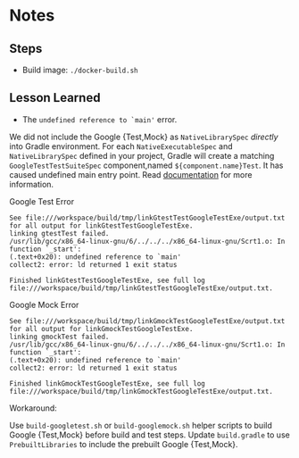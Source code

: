 # Notes

## Steps

* Build image: `./docker-build.sh`

## Lesson Learned

* The ``undefined reference to `main'`` error.

We did not include the Google {Test,Mock} as `NativeLibrarySpec` _directly_ into Gradle environment.
For each `NativeExecutableSpec` and `NativeLibrarySpec` defined in your project, Gradle will create a matching `GoogleTestTestSuiteSpec` component,named `${component.name}Test`. It has caused undefined main entry point. Read [documentation](https://docs.gradle.org/current/userguide/native_software.html#native_binaries:google_test) for more information.

Google Test Error
```
See file:///workspace/build/tmp/linkGtestTestGoogleTestExe/output.txt for all output for linkGtestTestGoogleTestExe.
linking gtestTest failed.
/usr/lib/gcc/x86_64-linux-gnu/6/../../../x86_64-linux-gnu/Scrt1.o: In function `_start':
(.text+0x20): undefined reference to `main'
collect2: error: ld returned 1 exit status

Finished linkGtestTestGoogleTestExe, see full log file:///workspace/build/tmp/linkGtestTestGoogleTestExe/output.txt.
```

Google Mock Error
```
See file:///workspace/build/tmp/linkGmockTestGoogleTestExe/output.txt for all output for linkGmockTestGoogleTestExe.
linking gmockTest failed.
/usr/lib/gcc/x86_64-linux-gnu/6/../../../x86_64-linux-gnu/Scrt1.o: In function `_start':
(.text+0x20): undefined reference to `main'
collect2: error: ld returned 1 exit status

Finished linkGmockTestGoogleTestExe, see full log file:///workspace/build/tmp/linkGmockTestGoogleTestExe/output.txt.
```

Workaround:

Use `build-googletest.sh` or `build-googlemock.sh` helper scripts to build Google {Test,Mock} before build and test steps.
Update `build.gradle` to use `PrebuiltLibraries` to include the prebuilt Google {Test,Mock}.
